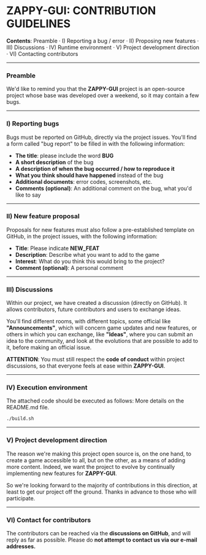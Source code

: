 # ZAPPY-GUI: CONTRIBUTION GUIDELINES

**Contents**: Preamble · I) Reporting a bug / error · II) Proposing new features · III) Discussions · IV) Runtime environment · V) Project development direction · VI) Contacting contributors

---

### **Preamble**

We'd like to remind you that the **ZAPPY-GUI** project is an open-source project whose base was developed over a weekend, so it may contain a few bugs.

---

### **I) Reporting bugs**

Bugs must be reported on GitHub, directly via the project issues. You'll find a form called "bug report" to be filled in with the following information:

- **The title**: please include the word **BUG**
- **A short description** of the bug
- **A description of when the bug occurred / how to reproduce it**
- **What you think should have happened** instead of the bug
- **Additional documents**: error codes, screenshots, etc.
- **Comments (optional)**: An additional comment on the bug, what you'd like to say

---

### **II) New feature proposal**

Proposals for new features must also follow a pre-established template on GitHub, in the project issues, with the following information:

- **Title**: Please indicate **NEW_FEAT**
- **Description**: Describe what you want to add to the game
- **Interest**: What do you think this would bring to the project?
- **Comment (optional)**: A personal comment

---

### **III) Discussions**

Within our project, we have created a discussion (directly on GitHub). It allows contributors, future contributors and users to exchange ideas.

You'll find different rooms, with different topics, some official like **"Announcements"**, which will concern game updates and new features, or others in which you can exchange, like **"Ideas"**, where you can submit an idea to the community, and look at the evolutions that are possible to add to it, before making an official issue.

**ATTENTION**: You must still respect the **code of conduct** within project discussions, so that everyone feels at ease within **ZAPPY-GUI**.

---

### **IV) Execution environment**

The attached code should be executed as follows:
More details on the README.md file.

```bash
./build.sh
```

---

### **V) Project development direction**

The reason we're making this project open source is, on the one hand, to create a game accessible to all, but on the other, as a means of adding more content. Indeed, we want the project to evolve by continually implementing new features for **ZAPPY-GUI**.

So we're looking forward to the majority of contributions in this direction, at least to get our project off the ground. Thanks in advance to those who will participate.

---

### **VI) Contact for contributors**

The contributors can be reached via the **discussions on GitHub**, and will reply as far as possible. Please do **not attempt to contact us via our e-mail addresses.**
